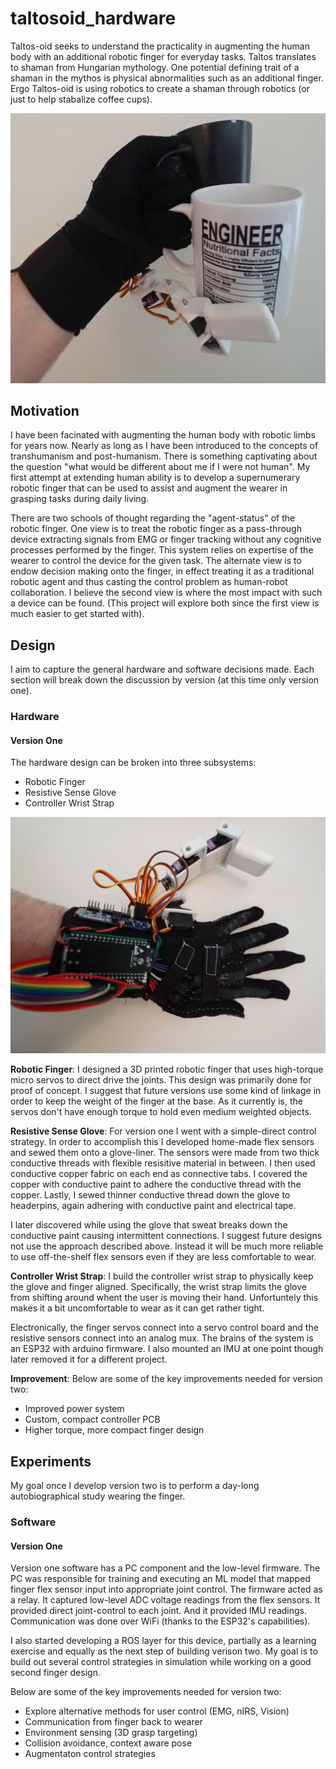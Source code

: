 # taltosoid_hardware
Taltos-oid seeks to understand the practicality in augmenting the human body with an additional robotic finger for everyday tasks. Taltos translates to shaman from Hungarian mythology. One potential defining trait of a shaman in the mythos is physical abnormalities such as an additional finger. Ergo Taltos-oid is using robotics to create a shaman through robotics (or just to help stabalize coffee cups).

![Picture shows a gloved hand holding a cup with thumb, index finger, and middle finger. A second cup is being held with the ring finger, pinky, and the supernumerary robotic opposable finger](./documentation/cup-hold.jpg?raw=true)

## Motivation
I have been facinated with augmenting the human body with robotic limbs for years now. Nearly as long as I have been introduced to the concepts of transhumanism and post-humanism. There is something captivating about the question "what would be different about me if I were not human". My first attempt at extending human ability is to develop a supernumerary robotic finger that can be used to assist and augment the wearer in grasping tasks during daily living.

There are two schools of thought regarding the "agent-status" of the robotic finger. One view is to treat the robotic finger as a pass-through device extracting signals from EMG or finger tracking without any cognitive processes performed by the finger. This system relies on expertise of the wearer to control the device for the given task. The alternate view is to endow decision making onto the finger, in effect treating it as a traditional robotic agent and thus casting the control problem as human-robot collaboration. I believe the second view is where the most impact with such a device can be found. (This project will explore both since the first view is much easier to get started with).

## Design
I aim to capture the general hardware and software decisions made. Each section will break down the discussion by version (at this time only version one).

### Hardware

#### Version One
The hardware design can be broken into three subsystems:
- Robotic Finger
- Resistive Sense Glove
- Controller Wrist Strap

![Picture shows a gloved hand with the robotic finger attached. Control board (ESP32) is also shown.](./documentation/top-view.jpg?raw=true "Version one hardware")

**Robotic Finger**:
I designed a 3D printed robotic finger that uses high-torque micro servos to direct drive the joints. This design was primarily done for proof of concept. I suggest that future versions use some kind of linkage in order to keep the weight of the finger at the base. As it currently is, the servos don't have enough torque to hold even medium weighted objects. 

**Resistive Sense Glove**:
For version one I went with a simple-direct control strategy. In order to accomplish this I developed home-made flex sensors and sewed them onto a glove-liner. The sensors were made from two thick conductive threads with flexible resisitive material in between. I then used conductive copper fabric on each end as connective tabs. I covered the copper with conductive paint to adhere the conductive thread with the copper. Lastly, I sewed thinner conductive thread down the glove to headerpins, again adhering with conductive paint and electrical tape. 

I later discovered while using the glove that sweat breaks down the conductive paint causing intermittent connections. I suggest future designs not use the approach described above. Instead it will be much more reliable to use off-the-shelf flex sensors even if they are less comfortable to wear. 

**Controller Wrist Strap**:
I build the controller wrist strap to physically keep the glove and finger aligned. Specifically, the wrist strap limits the glove from shifting around whent the user is moving their hand. Unfortuntely this makes it a bit uncomfortable to wear as it can get rather tight.

Electronically, the finger servos connect into a servo control board and the resistive sensors connect into an analog mux. The brains of the system is an ESP32 with arduino firmware. I also mounted an IMU at one point though later removed it for a different project.

**Improvement**:
Below are some of the key improvements needed for version two:

- Improved power system
- Custom, compact controller PCB
- Higher torque, more compact finger design

## Experiments
My goal once I develop version two is to perform a day-long autobiographical study wearing the finger.

### Software

#### Version One
Version one software has a PC component and the low-level firmware. The PC was responsible for training and executing an ML model that mapped finger flex sensor input into appropriate joint control. The firmware acted as a relay. It captured low-level ADC voltage readings from the flex sensors. It provided direct joint-control to each joint. And it provided IMU readings. Communication was done over WiFi (thanks to the ESP32's capabilities).

I also started developing a ROS layer for this device, partially as a learning exercise and equally as the next step of building verison two. My goal is to build out several control strategies in simulation while working on a good second finger design.

Below are some of the key improvements needed for version two:

- Explore alternative methods for user control (EMG, nIRS, Vision)
- Communication from finger back to wearer
- Environment sensing (3D grasp targeting)
- Collision avoidance, context aware pose
- Augmentaton control strategies
